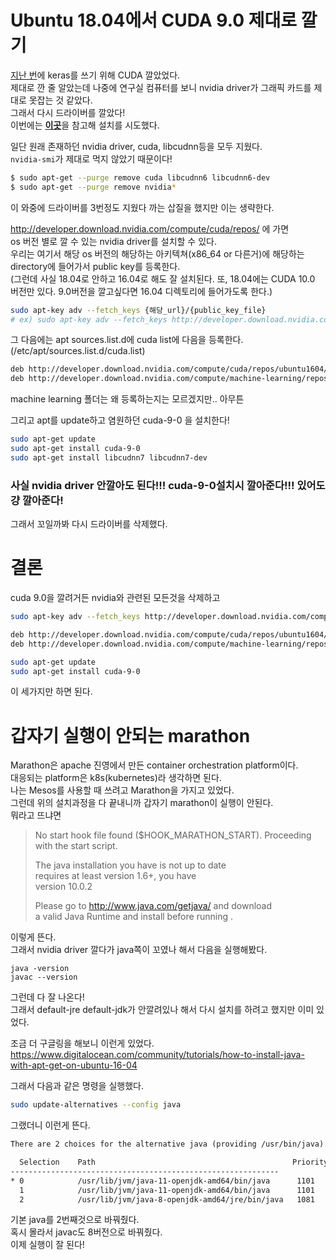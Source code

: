 # Ubuntu 18.04에서 CUDA 9.0 제대로 깔기

[지난 번](TIL/181002.md)에 keras를 쓰기 위해 CUDA 깔았었다.  
제대로 깐 줄 알았는데 나중에 연구실 컴퓨터를 보니 nvidia driver가 그래픽 카드를 제대로 못잡는 것 같았다.  
그래서 다시 드라이버를 깔았다!  
이번에는 [**이곳**](https://hiseon.me/2018/03/11/cuda-install/)을 참고해 설치를 시도했다.  

일단 원래 존재하던 nvidia driver, cuda, libcudnn등을 모두 지웠다.  
`nvidia-smi`가 제대로 먹지 않았기 때문이다!  
```bash
$ sudo apt-get --purge remove cuda libcudnn6 libcudnn6-dev
$ sudo apt-get --purge remove nvidia*
```
이 와중에 드라이버를 3번정도 지웠다 까는 삽질을 했지만 이는 생략한다.  

http://developer.download.nvidia.com/compute/cuda/repos/ 에 가면  
os 버전 별로 깔 수 있는 nvidia driver를 설치할 수 있다.  
우리는 여기서 해당 os 버전의 해당하는 아키텍쳐(x86_64 or 다른거)에 해당하는 directory에 들어가서 public key를 등록한다.  
(그런데 사실 18.04로 안하고 16.04로 해도 잘 설치된다. 또, 18.04에는 CUDA 10.0 버전만 있다. 9.0버전을 깔고싶다면 16.04 디렉토리에 들어가도록 한다.)  
```bash
sudo apt-key adv --fetch_keys {해당_url}/{public_key_file}
# ex) sudo apt-key adv --fetch_keys http://developer.download.nvidia.com/compute/cuda/repos/ubuntu604/x86_64/7fa2af80.pub
```
  
그 다음에는 apt sources.list.d에 cuda list에 다음을 등록한다. (/etc/apt/sources.list.d/cuda.list)  
```bash
deb http://developer.download.nvidia.com/compute/cuda/repos/ubuntu1604/x86_64 /
deb http://developer.download.nvidia.com/compute/machine-learning/repos/ubuntu604/x86_64 /
```
machine learning 폴더는 왜 등록하는지는 모르겠지만.. 아무튼  

그리고 apt를 update하고 염원하던 cuda-9-0 을 설치한다!  
```bash
sudo apt-get update
sudo apt-get install cuda-9-0
sudo apt-get install libcudnn7 libcudnn7-dev
```

### 사실 nvidia driver 안깔아도 된다!!! cuda-9-0설치시 깔아준다!!! 있어도 걍 깔아준다!
그래서 꼬일까봐 다시 드라이버를 삭제했다.  

# 결론
cuda 9.0을 깔려거든 nvidia와 관련된 모든것을 삭제하고 
```bash
sudo apt-key adv --fetch_keys http://developer.download.nvidia.com/compute/cuda/repos/ubuntu604/x86_64/7fa2af80.pub
```
```bash
deb http://developer.download.nvidia.com/compute/cuda/repos/ubuntu1604/x86_64 /
deb http://developer.download.nvidia.com/compute/machine-learning/repos/ubuntu604/x86_64 /
```
```bash
sudo apt-get update
sudo apt-get install cuda-9-0
```
이 세가지만 하면 된다.

# 갑자기 실행이 안되는 marathon
Marathon은 apache 진영에서 만든 container orchestration platform이다.  
대응되는 platform은 k8s(kubernetes)라 생각하면 된다.  
나는 Mesos를 사용할 때 쓰려고 Marathon을 가지고 있었다.  
그런데 위의 설치과정을 다 끝내니까 갑자기 marathon이 실행이 안된다.  
뭐라고 뜨냐면  
> No start hook file found ($HOOK_MARATHON_START). Proceeding with the start script.  
>   
> The java installation you have is not up to date  
> requires at least version 1.6+, you have  
> version 10.0.2  
>   
> Please go to http://www.java.com/getjava/ and download  
> a valid Java Runtime and install before running .  

이렇게 뜬다.  
그래서 nvidia driver 깔다가 java쪽이 꼬였나 해서 다음을 실행해봤다.  
```
java -version
javac --version
```
그런데 다 잘 나온다!  
그래서 default-jre default-jdk가 안깔려있나 해서 다시 설치를 하려고 했지만 이미 있었다.  

조금 더 구글링을 해보니 이런게 있었다.  
https://www.digitalocean.com/community/tutorials/how-to-install-java-with-apt-get-on-ubuntu-16-04  

그래서 다음과 같은 명령을 실행했다.  
```bash
sudo update-alternatives --config java
```
그랬더니 이런게 뜬다.
```txt
There are 2 choices for the alternative java (providing /usr/bin/java).

  Selection    Path                                            Priority   Status
------------------------------------------------------------
* 0            /usr/lib/jvm/java-11-openjdk-amd64/bin/java      1101      auto mode
  1            /usr/lib/jvm/java-11-openjdk-amd64/bin/java      1101      manual mode
  2            /usr/lib/jvm/java-8-openjdk-amd64/jre/bin/java   1081      manual mode
```
기본 java를 2번째것으로 바꿔줬다.  
혹시 몰라서 javac도 8버전으로 바꿔줬다.  
이제 실행이 잘 된다!
